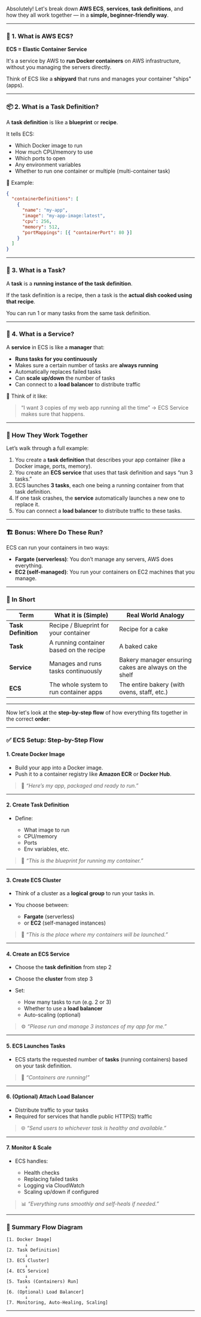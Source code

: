 Absolutely! Let's break down **AWS ECS**, **services**, **task definitions**, and how they all work together — in a **simple, beginner-friendly way**.

---

### 🚢 1. What is AWS ECS?

**ECS = Elastic Container Service**

It's a service by AWS to **run Docker containers** on AWS infrastructure, without you managing the servers directly.

Think of ECS like a **shipyard** that runs and manages your container "ships" (apps).

---

### 📦 2. What is a Task Definition?

A **task definition** is like a **blueprint** or **recipe**.

It tells ECS:

- Which Docker image to run
- How much CPU/memory to use
- Which ports to open
- Any environment variables
- Whether to run one container or multiple (multi-container task)

📝 Example:

```json
{
  "containerDefinitions": [
    {
      "name": "my-app",
      "image": "my-app-image:latest",
      "cpu": 256,
      "memory": 512,
      "portMappings": [{ "containerPort": 80 }]
    }
  ]
}
```

---

### 🚀 3. What is a Task?

A **task** is a **running instance of the task definition**.

If the task definition is a recipe, then a task is the **actual dish cooked using that recipe**.

You can run 1 or many tasks from the same task definition.

---

### 🔁 4. What is a Service?

A **service** in ECS is like a **manager** that:

- **Runs tasks for you continuously**
- Makes sure a certain number of tasks are **always running**
- Automatically replaces failed tasks
- Can **scale up/down** the number of tasks
- Can connect to a **load balancer** to distribute traffic

🧠 Think of it like:

> “I want 3 copies of my web app running all the time” → ECS Service makes sure that happens.

---

### 🔗 How They Work Together

Let’s walk through a full example:

1. You create a **task definition** that describes your app container (like a Docker image, ports, memory).
2. You create an **ECS service** that uses that task definition and says “run 3 tasks.”
3. ECS launches **3 tasks**, each one being a running container from that task definition.
4. If one task crashes, the **service** automatically launches a new one to replace it.
5. You can connect a **load balancer** to distribute traffic to these tasks.

---

### 🏗️ Bonus: Where Do These Run?

ECS can run your containers in two ways:

- **Fargate (serverless)**: You don’t manage any servers, AWS does everything.
- **EC2 (self-managed)**: You run your containers on EC2 machines that you manage.

---

### 🧠 In Short

| Term                | What it is (Simple)                     | Real World Analogy                                    |
| ------------------- | --------------------------------------- | ----------------------------------------------------- |
| **Task Definition** | Recipe / Blueprint for your container   | Recipe for a cake                                     |
| **Task**            | A running container based on the recipe | A baked cake                                          |
| **Service**         | Manages and runs tasks continuously     | Bakery manager ensuring cakes are always on the shelf |
| **ECS**             | The whole system to run container apps  | The entire bakery (with ovens, staff, etc.)           |

---

Now let's look at the **step-by-step flow** of how everything fits together in the correct **order**:

---

### ✅ ECS Setup: Step-by-Step Flow

#### **1. Create Docker Image**

- Build your app into a Docker image.
- Push it to a container registry like **Amazon ECR** or **Docker Hub**.

> 🧱 _“Here’s my app, packaged and ready to run.”_

---

#### **2. Create Task Definition**

- Define:

  - What image to run
  - CPU/memory
  - Ports
  - Env variables, etc.

> 📝 _“This is the blueprint for running my container.”_

---

#### **3. Create ECS Cluster**

- Think of a cluster as a **logical group** to run your tasks in.
- You choose between:

  - **Fargate** (serverless)
  - or **EC2** (self-managed instances)

> 🧩 _“This is the place where my containers will be launched.”_

---

#### **4. Create an ECS Service**

- Choose the **task definition** from step 2
- Choose the **cluster** from step 3
- Set:

  - How many tasks to run (e.g. 2 or 3)
  - Whether to use a **load balancer**
  - Auto-scaling (optional)

> ⚙️ _“Please run and manage 3 instances of my app for me.”_

---

#### **5. ECS Launches Tasks**

- ECS starts the requested number of **tasks** (running containers) based on your task definition.

> 🚀 _“Containers are running!”_

---

#### **6. (Optional) Attach Load Balancer**

- Distribute traffic to your tasks
- Required for services that handle public HTTP(S) traffic

> 🌐 _“Send users to whichever task is healthy and available.”_

---

#### **7. Monitor & Scale**

- ECS handles:

  - Health checks
  - Replacing failed tasks
  - Logging via CloudWatch
  - Scaling up/down if configured

> 📊 _“Everything runs smoothly and self-heals if needed.”_

---

### 🔁 Summary Flow Diagram

```text
[1. Docker Image]
       ↓
[2. Task Definition]
       ↓
[3. ECS Cluster]
       ↓
[4. ECS Service]
       ↓
[5. Tasks (Containers) Run]
       ↓
[6. (Optional) Load Balancer]
       ↓
[7. Monitoring, Auto-Healing, Scaling]
```

---

